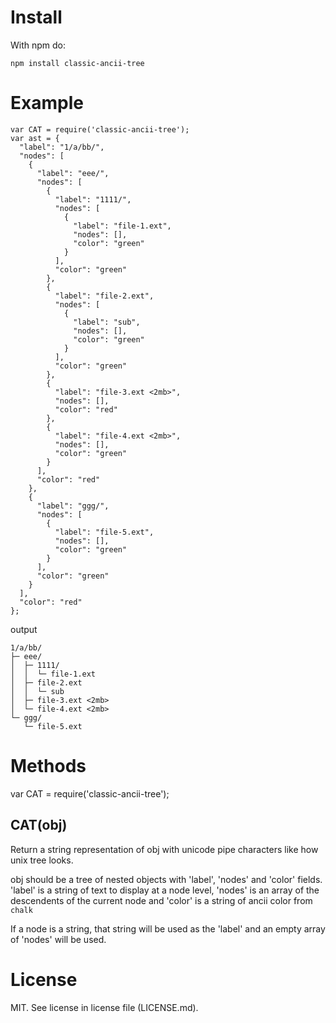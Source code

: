 # Install 

With npm do:
```
npm install classic-ancii-tree
```

# Example

```
var CAT = require('classic-ancii-tree');
var ast = {
  "label": "1/a/bb/",
  "nodes": [
    {
      "label": "eee/",
      "nodes": [
        {
          "label": "1111/",
          "nodes": [
            {
              "label": "file-1.ext",
              "nodes": [],
              "color": "green"
            }
          ],
          "color": "green"
        },
        {
          "label": "file-2.ext",
          "nodes": [
          	{
          	  "label": "sub",
          	  "nodes": [],
          	  "color": "green"
          	}
          ],
          "color": "green"
        },
        {
          "label": "file-3.ext <2mb>",
          "nodes": [],
          "color": "red"
        },
        {
          "label": "file-4.ext <2mb>",
          "nodes": [],
          "color": "green"
        }
      ],
      "color": "red"
    },
    {
      "label": "ggg/",
      "nodes": [
        {
          "label": "file-5.ext",
          "nodes": [],
          "color": "green"
        }
      ],
      "color": "green"
    }
  ],
  "color": "red"
};
```
output
```
1/a/bb/
├─ eee/
│  ├─ 1111/
│  │  └─ file-1.ext
│  ├─ file-2.ext
│  │  └─ sub
│  ├─ file-3.ext <2mb>
│  └─ file-4.ext <2mb>
└─ ggg/
   └─ file-5.ext
```

# Methods

var CAT = require('classic-ancii-tree');

## CAT(obj)

Return a string representation of obj with unicode pipe characters like how unix tree looks.

obj should be a tree of nested objects with 'label', 'nodes' and 'color' fields. 'label' is a string of text to display at a node level, 'nodes' is an array of the descendents of the current node and 'color' is a string of ancii color from ```chalk```

If a node is a string, that string will be used as the 'label' and an empty array of 'nodes' will be used.

# License

MIT. See license in license file (LICENSE.md).